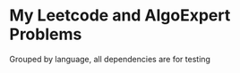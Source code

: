 <h1>My Leetcode and AlgoExpert Problems</h1>

<p>Grouped by language, all dependencies are for testing</p>
